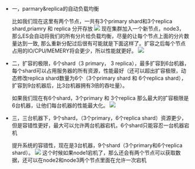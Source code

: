-  一，parmary&replica的自动负载均衡

	比如我们现在这里有两个节点，一共有3个primary shard和3个replica shard,priamry 和 replica 分开存放
	![](http://uninote.com.cn/docs/1079089832/__pic/18e11G5f.png)
	现在集群加入一个新节点，node3，那么ES会自动将我们的所有分片给负载均衡，尽量的让每个节点上面的分片数量达到一致, 那么重新分配过后很有可能就是下面这样了。扩容之后每个节点占用的IO/CPU/MEMERY将会更少，所以性能就更好。
	![](http://uninote.com.cn/docs/1079089832/__pic/gIrNCk9g.png)

- 二，扩容的极限，6个shard（3 primary， 3 replica），最多扩容到6台机器，每个shard可以占用服务器的所有资源，性能最好（还可以超出扩容极限，动态修改replica shard数量为6个（3个primary shard 和 6个replica shard），扩容到9台机器后，比3台机器拥有3倍的吞吐量）。

	如果我们现在有6个shard，3个primary 和 3个replica 那么最大的扩容极限是6台机器，让他们每台机器的性能最大化。
	![](http://uninote.com.cn/docs/1079089832/__pic/tiNSL1Fd.png)
-  三，三台机器下，9个shard，（3个primary，6个replica shard）资源更少，但是容错性更好，最大可以允许两台机器宕机，6个shard只能容忍一台机器宕机

	提升系统的容错性，现在是3台机器，9个shard（3个primary和6个replica shard）。
	![](http://uninote.com.cn/docs/1079089832/__pic/hLP2yrhe.png)
	这个时候如果node1宕机了，那么还会有两个节点可以获取数据，还可以在node2和node3两个节点里面在允许一次宕机